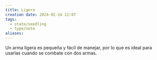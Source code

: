 ```yaml
---
title: Ligera
creation date: 2024-02-14 12:07
tags:
  - state/seedling
  - type/note
aliases:
---
```


Un arma ligera es pequeña y fácil de manejar, por lo que es ideal para usarlas cuando se combate con dos armas.